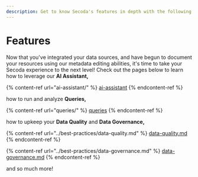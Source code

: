 ```yaml
---
description: Get to know Secoda's features in depth with the following pages.
---
```


# Features

Now that you've integrated your data sources, and have begun to document your resources using our metadata editing abilities, it's time to take your Secoda experience to the next level! Check out the pages below to learn how to leverage our **AI Assistant,**

{% content-ref url="ai-assistant/" %}
[ai-assistant](ai-assistant/)
{% endcontent-ref %}

&#x20;how to run and analyze **Queries,**&#x20;

{% content-ref url="queries/" %}
[queries](queries/)
{% endcontent-ref %}

how to upkeep your **Data Quality** and **Data Governance,**

{% content-ref url="../best-practices/data-quality.md" %}
[data-quality.md](../best-practices/data-quality.md)
{% endcontent-ref %}

{% content-ref url="../best-practices/data-governance.md" %}
[data-governance.md](../best-practices/data-governance.md)
{% endcontent-ref %}

&#x20;and so much more!
